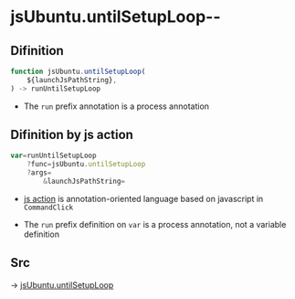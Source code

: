 # jsUbuntu.untilSetupLoop--

## Difinition

```js.js
function jsUbuntu.untilSetupLoop(
	${launchJsPathString},
) -> runUntilSetupLoop
```

- The `run` prefix annotation is a process annotation


## Difinition by js action

```js.js
var=runUntilSetupLoop
	?func=jsUbuntu.untilSetupLoop
	?args=
		&launchJsPathString=
```

- [js action](#) is annotation-oriented language based on javascript in `CommandClick`

- The `run` prefix definition on `var` is a process annotation, not a variable definition

## Src

-> [jsUbuntu.untilSetupLoop](https://github.com/puutaro/CommandClick/blob/master/app/src/main/java/com/puutaro/commandclick/fragment_lib/terminal_fragment/js_interface/JsUbuntu.kt#L277)


